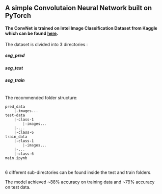 ## A simple Convolutaion Neural Network built on PyTorch

#### The ConvNet is trained on Intel Image Classification Dataset from Kaggle which can be found [here](https://www.kaggle.com/datasets/puneet6060/intel-image-classification).

The dataset is divided into 3 directories :

##### seg_pred
##### seg_test
##### seg_train

<br>
The recommended folder structure:

```plaintext
pred_data
    |-images...
test-data
    |-class-1
        |-images...
    |-...
    |-class-6
train_data
    |-class-1
        |-images...
    |-...
    |-class-6
main.ipynb
```
<br>
6 different sub-directories can be found inside the test and train folders.

The model achieved ~88% accuracy on training data and ~79% accuracy on test data.
